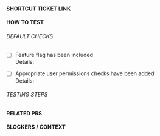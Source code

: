 #### SHORTCUT TICKET LINK
#### HOW TO TEST
###### DEFAULT CHECKS
- [ ] Feature flag has been included\
      Details:
      
- [ ] Appropriate user permissions checks have been added\
      Details: 

###### TESTING STEPS
#### RELATED PRS
#### BLOCKERS / CONTEXT
